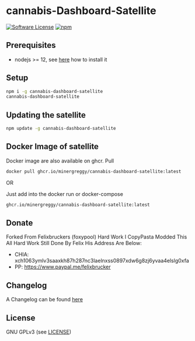 cannabis-Dashboard-Satellite
======

[![Software License](https://img.shields.io/badge/license-GPL--3.0-brightgreen.svg?style=flat-square)](LICENSE)
[![npm](https://img.shields.io/npm/v/cannabis-dashboard-satellite.svg?style=flat-square)](https://registry.npmjs.org/cannabis-dashboard-satellite)

## Prerequisites

- nodejs >= 12, see [here](https://docs.foxypool.io/general/installing-nodejs/) how to install it

## Setup

```bash
npm i -g cannabis-dashboard-satellite
cannabis-dashboard-satellite
```

## Updating the satellite

```bash
npm update -g cannabis-dashboard-satellite
```

## Docker Image of satellite

Docker image are also available on ghcr.
Pull

```bash
docker pull ghcr.io/minergreggy/cannabis-dashboard-satellite:latest
```

OR

Just add into the docker run or docker-compose

```bash
ghcr.io/minergreggy/cannabis-dashboard-satellite:latest
```

## Donate

Forked From Felixbruckers (foxypool) Hard Work I CopyPasta Modded This All Hard Work Still Done By Felix His Address Are Below:

- CHIA: xch1063ymlv3saaxkh87h287nc3laelnxss0897xdw6g8zj6yvaa4elslg0xfa
- PP: https://www.paypal.me/felixbrucker

## Changelog

A Changelog can be found [here](https://github.com/MinerGreggy/cannabis-dashboard-satellite/blob/master/CHANGELOG.md)

## License

GNU GPLv3 (see [LICENSE](https://github.com/MinerGreggy/cannabis-dashboard-satellite/blob/master/LICENSE))

